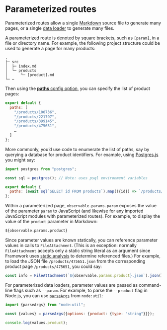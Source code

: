 # Parameterized routes <a href="https://github.com/observablehq/framework/pull/1523" class="observablehq-version-badge" data-version="prerelease" title="Added in #1523"></a>

Parameterized routes allow a single [Markdown](./markdown) source file to generate many pages, or a single [data loader](./loaders) to generate many files.

A parameterized route is denoted by square brackets, such as `[param]`, in a file or directory name. For example, the following project structure could be used to generate a page for many products:

```
.
├─ src
│  ├─ index.md
│  └─ products
│      └─ [product].md
└─ ⋯
```

Then using the [**paths** config option](./config#paths), you can specify the list of product pages:

```js run=false
export default {
  paths: [
    "/products/100736",
    "/products/221797",
    "/products/399145",
    "/products/475651",
    …
  ]
};
```

More commonly, you’d use code to enumerate the list of paths, say by querying a database for product identifiers. For example, using [Postgres.js](https://github.com/porsager/postgres/blob/master/README.md#usage) you might say:

```js run=false
import postgres from "postgres";

const sql = postgres(); // Note: uses psql environment variables

export default {
  paths: (await sql`SELECT id FROM products`).map(({id}) => `/products/${id}`)
};
```

Within a parameterized page, `observable.params.param` exposes the value of the parameter `param` to JavaScript (and likewise for any imported JavaScript modules with parameterized routes). For example, to display the value of the `product` parameter in Markdown:

```md run=false
${observable.params.product}
```

Since parameter values are known statically, you can reference parameter values in calls to `FileAttachment`. (This is an exception: normally `FileAttachment` accepts only a static string literal as an argument since Framework uses [static analysis](./files#static-analysis) to determine referenced files.) For example, to load the JSON file `/products/475651.json` from the corresponding product page `/products/475651`, you could say:

```js run=false
const info = FileAttachment(`${observable.params.product}.json`).json();
```

For parameterized data loaders, parameter values are passed as command-line flags such as `--param`. For example, to parse the `--product` flag in Node.js, you can use [`parseArgs`](https://nodejs.org/api/util.html#utilparseargsconfig) from `node:util`:

```js run=false
import {parseArgs} from "node:util";

const {values} = parseArgs({options: {product: {type: "string"}}});

console.log(values.product);
```
